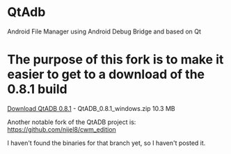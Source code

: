 # QtAdb

Android File Manager using Android Debug Bridge and based on Qt

# The purpose of this fork is to make it easier to get to a download of the 0.8.1 build

[Download QtADB 0.8.1](https://github.com/peteristhegreat/QtAdb/releases/download/v0.8.1/QtADB_0.8.1_windows.zip)  - QtADB_0.8.1_windows.zip 10.3 MB

Another notable fork of the QtADB project is:  https://github.com/nijel8/cwm_edition

I haven't found the binaries for that branch yet, so I haven't posted it.
